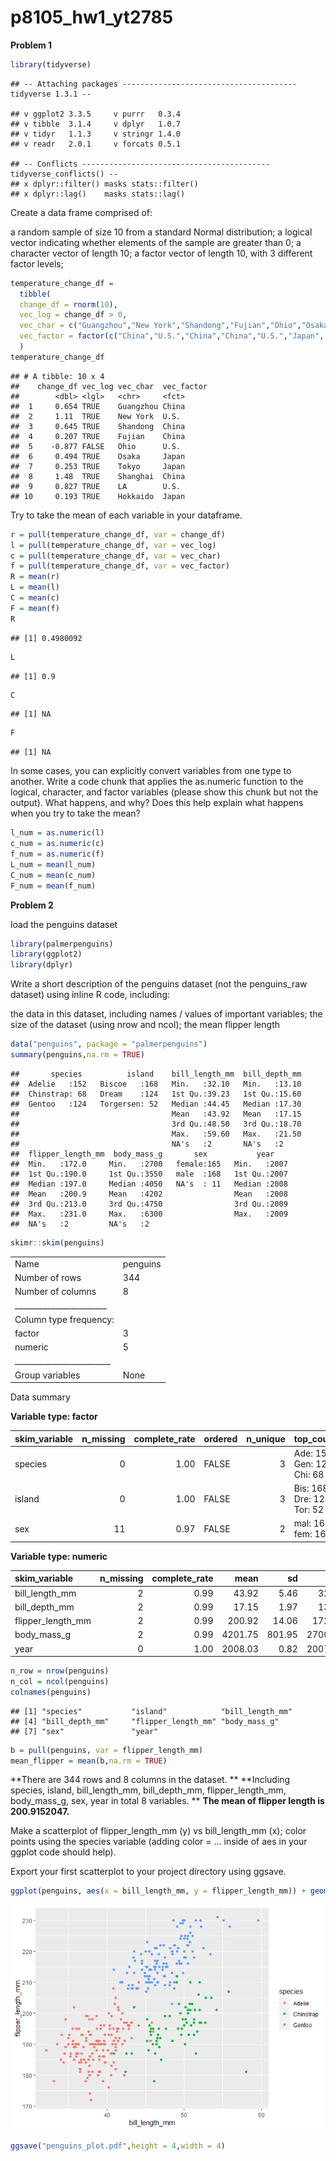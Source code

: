 p8105\_hw1\_yt2785
================

**Problem 1**

``` r
library(tidyverse)
```

    ## -- Attaching packages --------------------------------------- tidyverse 1.3.1 --

    ## v ggplot2 3.3.5     v purrr   0.3.4
    ## v tibble  3.1.4     v dplyr   1.0.7
    ## v tidyr   1.1.3     v stringr 1.4.0
    ## v readr   2.0.1     v forcats 0.5.1

    ## -- Conflicts ------------------------------------------ tidyverse_conflicts() --
    ## x dplyr::filter() masks stats::filter()
    ## x dplyr::lag()    masks stats::lag()

Create a data frame comprised of:

a random sample of size 10 from a standard Normal distribution; a
logical vector indicating whether elements of the sample are greater
than 0; a character vector of length 10; a factor vector of length 10,
with 3 different factor levels;

``` r
temperature_change_df = 
  tibble(
  change_df = rnorm(10),
  vec_log = change_df > 0,
  vec_char = c("Guangzhou","New York","Shandong","Fujian","Ohio","Osaka", "Tokyo","Shanghai","LA","Hokkaido"),
  vec_factor = factor(c("China","U.S.","China","China","U.S.","Japan", "Japan","China","U.S.","Japan"))
  )
temperature_change_df
```

    ## # A tibble: 10 x 4
    ##    change_df vec_log vec_char  vec_factor
    ##        <dbl> <lgl>   <chr>     <fct>     
    ##  1     0.654 TRUE    Guangzhou China     
    ##  2     1.11  TRUE    New York  U.S.      
    ##  3     0.645 TRUE    Shandong  China     
    ##  4     0.207 TRUE    Fujian    China     
    ##  5    -0.877 FALSE   Ohio      U.S.      
    ##  6     0.494 TRUE    Osaka     Japan     
    ##  7     0.253 TRUE    Tokyo     Japan     
    ##  8     1.48  TRUE    Shanghai  China     
    ##  9     0.827 TRUE    LA        U.S.      
    ## 10     0.193 TRUE    Hokkaido  Japan

Try to take the mean of each variable in your dataframe.

``` r
r = pull(temperature_change_df, var = change_df)
l = pull(temperature_change_df, var = vec_log)
c = pull(temperature_change_df, var = vec_char)
f = pull(temperature_change_df, var = vec_factor)
R = mean(r)
L = mean(l)
C = mean(c)
F = mean(f)
R
```

    ## [1] 0.4980092

``` r
L
```

    ## [1] 0.9

``` r
C
```

    ## [1] NA

``` r
F
```

    ## [1] NA

In some cases, you can explicitly convert variables from one type to
another. Write a code chunk that applies the as.numeric function to the
logical, character, and factor variables (please show this chunk but not
the output). What happens, and why? Does this help explain what happens
when you try to take the mean?

``` r
l_num = as.numeric(l)
c_num = as.numeric(c)
f_num = as.numeric(f)
L_num = mean(l_num)
C_num = mean(c_num)
F_num = mean(f_num)
```

**Problem 2**

load the penguins dataset

``` r
library(palmerpenguins)
library(ggplot2)
library(dplyr)
```

Write a short description of the penguins dataset (not the penguins\_raw
dataset) using inline R code, including:

the data in this dataset, including names / values of important
variables; the size of the dataset (using nrow and ncol); the mean
flipper length

``` r
data("penguins", package = "palmerpenguins")
summary(penguins,na.rm = TRUE)
```

    ##       species          island    bill_length_mm  bill_depth_mm  
    ##  Adelie   :152   Biscoe   :168   Min.   :32.10   Min.   :13.10  
    ##  Chinstrap: 68   Dream    :124   1st Qu.:39.23   1st Qu.:15.60  
    ##  Gentoo   :124   Torgersen: 52   Median :44.45   Median :17.30  
    ##                                  Mean   :43.92   Mean   :17.15  
    ##                                  3rd Qu.:48.50   3rd Qu.:18.70  
    ##                                  Max.   :59.60   Max.   :21.50  
    ##                                  NA's   :2       NA's   :2      
    ##  flipper_length_mm  body_mass_g       sex           year     
    ##  Min.   :172.0     Min.   :2700   female:165   Min.   :2007  
    ##  1st Qu.:190.0     1st Qu.:3550   male  :168   1st Qu.:2007  
    ##  Median :197.0     Median :4050   NA's  : 11   Median :2008  
    ##  Mean   :200.9     Mean   :4202                Mean   :2008  
    ##  3rd Qu.:213.0     3rd Qu.:4750                3rd Qu.:2009  
    ##  Max.   :231.0     Max.   :6300                Max.   :2009  
    ##  NA's   :2         NA's   :2

``` r
skimr::skim(penguins)
```

|                                                  |          |
|:-------------------------------------------------|:---------|
| Name                                             | penguins |
| Number of rows                                   | 344      |
| Number of columns                                | 8        |
| \_\_\_\_\_\_\_\_\_\_\_\_\_\_\_\_\_\_\_\_\_\_\_   |          |
| Column type frequency:                           |          |
| factor                                           | 3        |
| numeric                                          | 5        |
| \_\_\_\_\_\_\_\_\_\_\_\_\_\_\_\_\_\_\_\_\_\_\_\_ |          |
| Group variables                                  | None     |

Data summary

**Variable type: factor**

| skim\_variable | n\_missing | complete\_rate | ordered | n\_unique | top\_counts                 |
|:---------------|-----------:|---------------:|:--------|----------:|:----------------------------|
| species        |          0 |           1.00 | FALSE   |         3 | Ade: 152, Gen: 124, Chi: 68 |
| island         |          0 |           1.00 | FALSE   |         3 | Bis: 168, Dre: 124, Tor: 52 |
| sex            |         11 |           0.97 | FALSE   |         2 | mal: 168, fem: 165          |

**Variable type: numeric**

| skim\_variable      | n\_missing | complete\_rate |    mean |     sd |     p0 |     p25 |     p50 |    p75 |   p100 | hist  |
|:--------------------|-----------:|---------------:|--------:|-------:|-------:|--------:|--------:|-------:|-------:|:------|
| bill\_length\_mm    |          2 |           0.99 |   43.92 |   5.46 |   32.1 |   39.23 |   44.45 |   48.5 |   59.6 | ▃▇▇▆▁ |
| bill\_depth\_mm     |          2 |           0.99 |   17.15 |   1.97 |   13.1 |   15.60 |   17.30 |   18.7 |   21.5 | ▅▅▇▇▂ |
| flipper\_length\_mm |          2 |           0.99 |  200.92 |  14.06 |  172.0 |  190.00 |  197.00 |  213.0 |  231.0 | ▂▇▃▅▂ |
| body\_mass\_g       |          2 |           0.99 | 4201.75 | 801.95 | 2700.0 | 3550.00 | 4050.00 | 4750.0 | 6300.0 | ▃▇▆▃▂ |
| year                |          0 |           1.00 | 2008.03 |   0.82 | 2007.0 | 2007.00 | 2008.00 | 2009.0 | 2009.0 | ▇▁▇▁▇ |

``` r
n_row = nrow(penguins)
n_col = ncol(penguins)
colnames(penguins)
```

    ## [1] "species"           "island"            "bill_length_mm"   
    ## [4] "bill_depth_mm"     "flipper_length_mm" "body_mass_g"      
    ## [7] "sex"               "year"

``` r
b = pull(penguins, var = flipper_length_mm)
mean_flipper = mean(b,na.rm = TRUE)
```

**There are 344 rows and 8 columns in the dataset. ** **Including
species, island, bill\_length\_mm, bill\_depth\_mm, flipper\_length\_mm,
body\_mass\_g, sex, year in total 8 variables. ** **The mean of flipper
length is 200.9152047.**

Make a scatterplot of flipper\_length\_mm (y) vs bill\_length\_mm (x);
color points using the species variable (adding color = … inside of aes
in your ggplot code should help).

Export your first scatterplot to your project directory using ggsave.

``` r
ggplot(penguins, aes(x = bill_length_mm, y = flipper_length_mm)) + geom_point(aes(color = species))
```

![](p8105_hw1_yt2785_files/figure-gfm/unnamed-chunk-7-1.png)<!-- -->

``` r
ggsave("penguins_plot.pdf",height = 4,width = 4)
```
